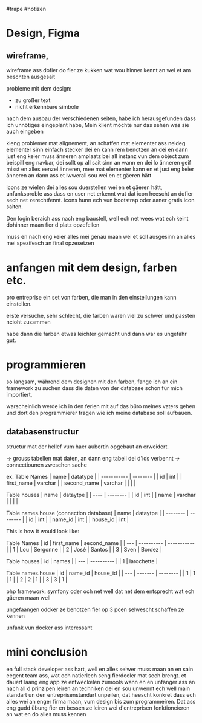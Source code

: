 #trape 
#notizen

# Design, Figma
## wireframe,
wireframe ass dofier do fier ze kukken wat wou hinner kennt an wei et am beschten ausgesait

probleme mit dem design:
-  zu großer text
- nicht erkennbare simbole

nach dem ausbau der verschiedenen seiten, habe ich herausgefunden  dass  ich unnötiges eingeplant habe, 
Mein klient möchte nur  das  sehen was sie auch eingeben

kleng problemer mat alignement, an schaffen mat elementer ass neideg
elementer sinn einfach stecker dei en kann rem benotzen an dei en dann just eng keier muss änneren amplaatz bei all instanz vun dem object
zum beispill eng navbar, dei sollt op all sait sinn an wann en dei lo änneren geif misst en alles eenzel änneren, mee mat elementer kann en et just eng keier änneren an dann ass et iwwerall sou wei en et gäeren hätt

icons ze wielen dei alles sou duerstellen wei en et gäeren hätt, unfanksproble ass dass en user net erkennt wat dat icon heescht an dofier sech net zerechtfennt. icons hunn ech vun bootstrap oder aaner gratis icon saiten. 

Den login beraich ass nach eng baustell, well ech net wees wat ech keint dohinner maan fier d platz opzefellen

muss en nach eng keier alles mei genau maan wei et soll ausgesinn an alles mei spezifesch an final opzesetzen
# anfangen mit dem design, farben etc.
pro entreprise ein set von farben, die man in den einstellungen kann einstellen. 

erste versuche, sehr schlecht, die farben waren viel zu schwer  und  passten ncioht  zusammen

habe dann die farben etwas leichter gemacht und dann war es ungefähr  gut.


# programmieren
so langsam, während dem designen mit  den farben, fange  ich an ein framework zu suchen dass die daten von der database schon für mich importiert, 

warscheinlich werde ich in den ferien mit auf das büro  meines vaters gehen und dort den programmierer fragen wie ich meine database soll aufbauen. 

## databasenstructur

structur mat der hellef vum haer aubertin opgebaut an erweidert. 

-> grouss tabellen mat daten, an dann eng tabell dei d'ids verbennt 
-> connectiounen zweschen sache

ex.
Table Names
| name        | datatype |
| ----------- | -------- |
| id          | int      |
| first_name  | varchar  |
| second_name | varchar  |
|             |          |

Table houses
| name | dataytpe |
| ---- | -------- |
| id   | int      |
| name | varchar  |
|      |          |

Table names.house (connection database)
| name     | dataytpe |
| -------- | -------- |
| id       | int      |
| name_id  | int      |
| house_id | int      |

This is how it would look like:

Table Names
| id  | first_name | second_name |
| --- | ---------- | ----------- |
| 1   | Lou        | Sergonne    |
| 2   | José       | Santos      |
| 3   | Sven       | Bordez      | 

Table houses
| id  | names      |
| --- | ---------- |
| 1   | larochette |

Table names.house
| id  | name_id | house_id |
| --- | ------- | -------- |
| 1   | 1       | 1        |
| 2   | 2       | 1        |
| 3   | 3       | 1        |


php framework: symfony
oder och net well dat net dem entsprecht wat ech gäeren maan well


ungefaangen odcker ze benotzen fier op 3 pcen selwescht schaffen ze kennen

unfank vun docker ass interessant






# mini conclusion
en full stack developer ass hart, well en alles selwer muss maan an en sain eegent team ass, wat och natierlech seng fierdeeler mat sech brengt. et dauert laang eng app ze entweckelen zumools wann en en unfänger ass an nach all d prinzipen leiren an techniken dei en sou unwennt
ech well main standart un den entreprisenstandart unpeilen, dat heescht konkret dass ech alles wei an enger firma maan, vum design bis zum programmeiren. Dat ass eng gudd übung fier en bessen ze leiren wei d'entreprisen fonktioneieren an wat en do alles muss kennen






